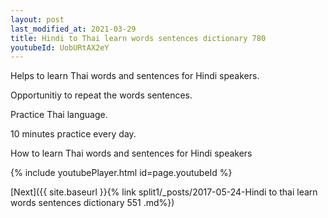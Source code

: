 ```yaml
---
layout: post
last_modified_at: 2021-03-29
title: Hindi to Thai learn words sentences dictionary 780 
youtubeId: UobURtAX2eY
---
```

 
 
Helps to learn Thai words and sentences for Hindi speakers.

Opportunitiy to repeat the words sentences. 

Practice Thai language. 
 
10 minutes practice every day. 
 
How to learn Thai words and sentences for Hindi speakers 
 
{% include youtubePlayer.html id=page.youtubeId %}
 
 
[Next]({{ site.baseurl }}{% link  split1/_posts/2017-05-24-Hindi to thai learn words sentences dictionary 551 .md%})
 
